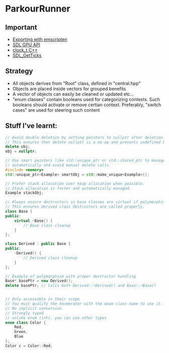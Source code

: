 # ParkourRunner

## Important 

- [Exporting with emscripten](https://wiki.libsdl.org/SDL3/README/emscripten)
- [SDL GPU API](https://wiki.libsdl.org/SDL3/CategoryGPU)
- [clock_t C++](https://en.cppreference.com/w/c/chrono/clock_t)
- [SDL_GetTicks](https://wiki.libsdl.org/SDL3/SDL_GetTicks)


## Strategy

- All objects derives from "Root" class, defined in "central.hpp"
- Objects are placed inside vectors for grouped benefits
- A vector of objects can easily be cleaned or updated etc...
- "enum classes" contain booleans used for categorizing contexts. 
    Such booleans should activate or remove certian context.
    Preferably, "switch cases" are used for steering such content
    
## Stuff I've learnt:


```cpp
// Avoid double deletion by setting pointers to nullptr after deletion.
// This ensures that delete nullptr is a no-op and prevents undefined behavior.
delete obj;
obj = nullptr;

// Use smart pointers like std::unique_ptr or std::shared_ptr to manage memory
// automatically and avoid manual delete calls.
#include <memory>
std::unique_ptr<Example> smartObj = std::make_unique<Example>();

// Prefer stack allocation over heap allocation when possible.
// Stack allocation is faster and automatically managed.
Example stackObj;

// Always ensure destructors in base classes are virtual if polymorphism is used.
// This ensures derived class destructors are called properly.
class Base {
public:
    virtual ~Base() {
        // Base class cleanup
    }
};

class Derived : public Base {
public:
    ~Derived() {
        // Derived class cleanup
    }
};

// Example of polymorphism with proper destructor handling
Base* basePtr = new Derived();
delete basePtr; // Calls both Derived::~Derived() and Base::~Base()


// Only accessable in their scope
// You must qualify the enumerator with the enum class name to use it.
// No implicit conversion
// Strongly typed
// unlike enum (int), you can use other types
enum class Color {
    Red,
    Green,
    Blue
};
Color c = Color::Red; 

```